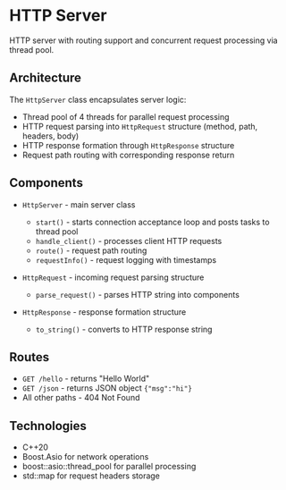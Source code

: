 # HTTP Server

HTTP server with routing support and concurrent request processing via thread pool.

## Architecture

The `HttpServer` class encapsulates server logic:
- Thread pool of 4 threads for parallel request processing
- HTTP request parsing into `HttpRequest` structure (method, path, headers, body)
- HTTP response formation through `HttpResponse` structure
- Request path routing with corresponding response return

## Components

- `HttpServer` - main server class
  - `start()` - starts connection acceptance loop and posts tasks to thread pool
  - `handle_client()` - processes client HTTP requests
  - `route()` - request path routing
  - `requestInfo()` - request logging with timestamps

- `HttpRequest` - incoming request parsing structure
  - `parse_request()` - parses HTTP string into components

- `HttpResponse` - response formation structure
  - `to_string()` - converts to HTTP response string

## Routes

- `GET /hello` - returns "Hello World"
- `GET /json` - returns JSON object `{"msg":"hi"}`
- All other paths - 404 Not Found

## Technologies

- C++20
- Boost.Asio for network operations
- boost::asio::thread_pool for parallel processing
- std::map for request headers storage
